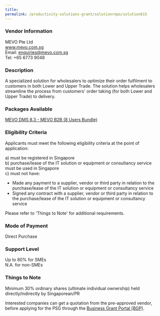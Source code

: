 ```yaml
---
title: 
permalink: /productivity-solutions-grant/solutionrepo/solution615
---
```


### Vendor Information
MEVO Pte Ltd<br>www.mevo.com.sg<br>Email: enquiries@mevo.com.sg<br>Tel: +65 6773 9048

### Description

A specialized solution for wholesalers to optimize their order fulfilment to customers in both Lower and Upper Trade. The solution helps wholesalers streamline the process from customers' order taking (for both Lower and Upper Trade) to delivery.

### Packages Available

<a href='https://www.gobusiness.gov.sg/images/psg/MEVO_20200130_Annex_3_20200625145056_Part_1.pdf' target='_blank'>MEVO DMS 8.3 - MEVO B2B (8 Users Bundle)</a>

### Eligibility Criteria

Applicants must meet the following eligibility criteria at the point of application:

a) must be registered in Singapore <br>
b) purchase/lease of the IT solution or equipment or consultancy service must be used in Singapore <br>
c) must not have:
- Made any payment to a supplier, vendor or third party in relation to the purchase/lease of the IT solution or equipment or consultancy service
- Signed any contract with a supplier, vendor or third party in relation to the purchase/lease of the IT solution or equipment or consultancy service

Please refer to 'Things to Note' for additional requirements.

### Mode of Payment
Direct Purchase

### Support Level
Up to 80% for SMEs <br>
N.A. for non-SMEs

### Things to Note
Minimum 30% ordinary shares (ultimate individual ownership) held directly/indirectly by Singaporean/PR

Interested companies can get a quotation from the pre-approved vendor, before applying for the PSG through the <a target='_blank' href='https://www.businessgrants.gov.sg/'>Business Grant Portal (BGP)</a>.
